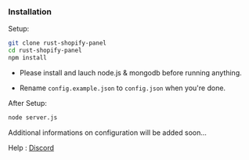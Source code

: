 ### Installation

Setup:

```sh
git clone rust-shopify-panel
cd rust-shopify-panel
npm install
```

- Please install and lauch node.js & mongodb before running anything. 

- Rename `config.example.json` to `config.json` when you're done.

After Setup:

```sh
node server.js
```

Additional informations on configuration will be added soon...

Help : [Discord](https://discord.gg/gnFTe58d)
